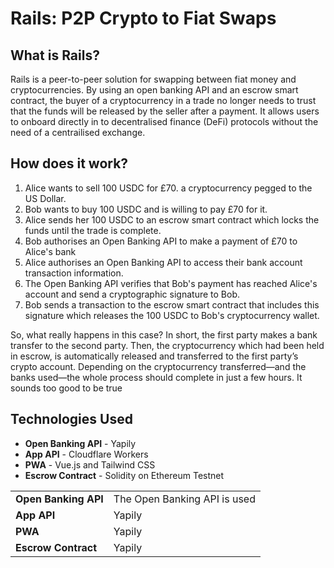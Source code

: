 # Rails: P2P Crypto to Fiat Swaps

## What is Rails?
Rails is a peer-to-peer solution for swapping between fiat money and cryptocurrencies. By using an open banking API and an escrow smart contract, the buyer of a cryptocurrency in a trade no longer needs to trust that the funds will be released by the seller after a payment. It allows users to onboard directly in to decentralised finance (DeFi) protocols without the need of a centrailised exchange. 
## How does it work?
1. Alice wants to sell 100 USDC for £70. a cryptocurrency pegged to the US Dollar.
2. Bob wants to buy 100 USDC and is willing to pay £70 for it.
3.  Alice sends her 100 USDC to an escrow smart contract which locks the funds until the trade is complete.
4. Bob authorises an Open Banking API to make a payment of £70 to Alice's bank
5. Alice authorises an Open Banking API to access their bank account transaction information.
6. The Open Banking API verifies that Bob's payment has reached Alice's account and send a cryptographic signature to Bob.
7. Bob sends a transaction to the escrow smart contract that includes this signature which releases the 100 USDC to Bob's cryptocurrency wallet.


So, what really happens in this case? In short, the first party makes a bank transfer to the second party. Then, the cryptocurrency which had been held in escrow, is automatically released and transferred to the first party’s crypto account. Depending on the cryptocurrency transferred—and the banks used—the whole process should complete in just a few hours. It sounds too good to be true


## Technologies Used
- **Open Banking API** - Yapily
- **App API** - Cloudflare Workers
- **PWA** - Vue.js and Tailwind CSS
- **Escrow Contract** - Solidity on Ethereum Testnet

|  |  |
|---|---|
| **Open Banking API** | The Open Banking API is used |
| **App API**| Yapily |
| **PWA** | Yapily |
| **Escrow Contract** | Yapily |



